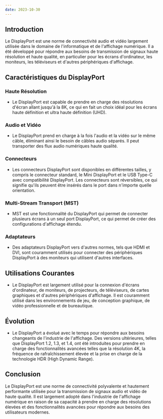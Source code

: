 ```yaml
---
date: 2023-10-30
---
```

## Introduction
Le DisplayPort est une norme de connectivité audio et vidéo largement utilisée dans le domaine de l'informatique et de l'affichage numérique. Il a été développé pour répondre aux besoins de transmission de signaux haute résolution et haute qualité, en particulier pour les écrans d'ordinateur, les moniteurs, les téléviseurs et d'autres périphériques d'affichage.

## Caractéristiques du DisplayPort

### Haute Résolution
- Le DisplayPort est capable de prendre en charge des résolutions d'écran allant jusqu'à la 8K, ce qui en fait un choix idéal pour les écrans haute définition et ultra haute définition (UHD).

### Audio et Vidéo
- Le DisplayPort prend en charge à la fois l'audio et la vidéo sur le même câble, éliminant ainsi le besoin de câbles audio séparés. Il peut transporter des flux audio numériques haute qualité.

### Connecteurs
- Les connecteurs DisplayPort sont disponibles en différentes tailles, y compris le connecteur standard, le Mini DisplayPort et le USB Type-C avec compatibilité DisplayPort. Les connecteurs sont réversibles, ce qui signifie qu'ils peuvent être insérés dans le port dans n'importe quelle orientation.

### Multi-Stream Transport (MST)
- MST est une fonctionnalité du DisplayPort qui permet de connecter plusieurs écrans à un seul port DisplayPort, ce qui permet de créer des configurations d'affichage étendu.

### Adaptateurs
- Des adaptateurs DisplayPort vers d'autres normes, tels que HDMI et DVI, sont couramment utilisés pour connecter des périphériques DisplayPort à des moniteurs qui utilisent d'autres interfaces.

## Utilisations Courantes
- Le DisplayPort est largement utilisé pour la connexion d'écrans d'ordinateur, de moniteurs, de projecteurs, de téléviseurs, de cartes graphiques et d'autres périphériques d'affichage. Il est couramment utilisé dans les environnements de jeu, de conception graphique, de vidéo professionnelle et de bureautique.

## Évolution
- Le DisplayPort a évolué avec le temps pour répondre aux besoins changeants de l'industrie de l'affichage. Des versions ultérieures, telles que DisplayPort 1.2, 1.3, et 1.4, ont été introduites pour prendre en charge des fonctionnalités avancées telles que la résolution 4K, la fréquence de rafraîchissement élevée et la prise en charge de la technologie HDR (High Dynamic Range).

## Conclusion
Le DisplayPort est une norme de connectivité polyvalente et hautement performante utilisée pour la transmission de signaux audio et vidéo de haute qualité. Il est largement adopté dans l'industrie de l'affichage numérique en raison de sa capacité à prendre en charge des résolutions élevées et des fonctionnalités avancées pour répondre aux besoins des utilisateurs modernes.